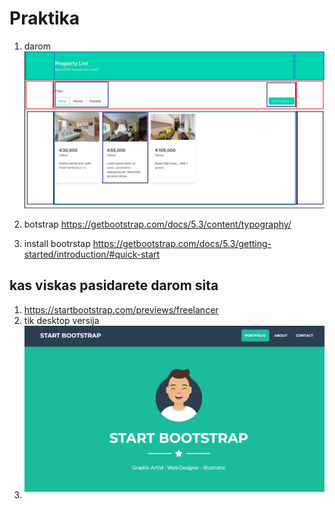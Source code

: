 # Praktika

1.  darom ![](assets/2023-06-16-12-01-07.png)
2.  botstrap https://getbootstrap.com/docs/5.3/content/typography/

3.  install bootrstap https://getbootstrap.com/docs/5.3/getting-started/introduction/#quick-start

## kas viskas pasidarete darom sita

1. https://startbootstrap.com/previews/freelancer
2. tik desktop versija
3. ![](assets/2023-06-16-14-21-45.png)
